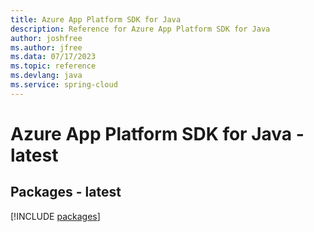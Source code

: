 ```yaml
---
title: Azure App Platform SDK for Java
description: Reference for Azure App Platform SDK for Java
author: joshfree
ms.author: jfree
ms.data: 07/17/2023
ms.topic: reference
ms.devlang: java
ms.service: spring-cloud
---
```

# Azure App Platform SDK for Java - latest
## Packages - latest
[!INCLUDE [packages](app-platform-index.md)]
